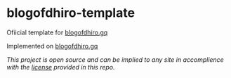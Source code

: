 # blogofdhiro-template
Ofiicial template for [blogofdhiro.gq](http://blogofdhiro.gq)

Implemented on [blogofdhiro.gq](http://blogofdhiro.gq)

*This project is open source and can be implied to any site in accomplience with the [license](LICENSE) provided in this repo.*
